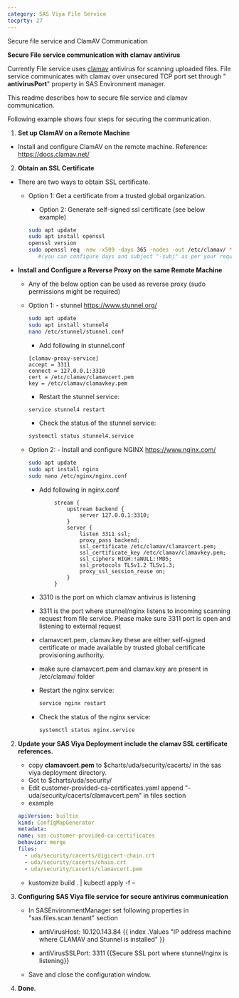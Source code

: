 ```yaml
---
category: SAS Viya File Service
tocprty: 27
---
```


Secure file service and ClamAV Communication

**Secure File service communication with clamav antivirus**

Currently File service uses [clamav](https://www.clamav.net/) antivirus for scanning uploaded files. File service communicates with clamav over unsecured TCP port set through " **antivirusPort**" property in SAS Environment manager.

This readme describes how to secure file service and clamav communication.

Following example shows four steps for securing the communication.

1. **Set up ClamAV on a Remote Machine**

- Install and configure ClamAV on the remote machine. Reference: <https://docs.clamav.net/>

2. **Obtain an SSL Certificate**

- There are two ways to obtain SSL certificate.
  - Option 1: Get a certificate from a trusted global organization.
    - Option 2: Generate self-signed ssl certificate (see below example)

    ```bash
    sudo apt update
    sudo apt install openssl
    openssl version
    sudo openssl req -new -x509 -days 365 -nodes -out /etc/clamav/ **clamavcert.pem** -keyout /etc/clamav/**clamavkey.pem -subj "/C=US/ST=California/L=Los Angeles/O=My Company Inc/CN=www.example.com" 
       #(you can configure days and subject "-subj" as per your requirements)
      ```

- **Install and Configure a Reverse Proxy on the same Remote Machine**
  - Any of the below option can be used as reverse proxy (sudo permissions might be required)
  - Option 1: - stunnel <https://www.stunnel.org/>

    ```bash
    sudo apt update
    sudo apt install stunnel4
    nano /etc/stunnel/stunnel.conf
    ```

    - Add following in stunnel.conf

    ```plaintext
    [clamav-proxy-service]
    accept = 3311
    connect = 127.0.0.1:3310
    cert = /etc/clamav/clamavcert.pem
    key = /etc/clamav/clamavkey.pem
    ```

    - Restart the stunnel service:

    ```bash
    service stunnel4 restart
    ```

    - Check the status of the stunnel service:

    ```bash
    systemctl status stunnel4.service
    ```

  - Option 2: - Install and configure NGINX <https://www.nginx.com/>

    ```bash
    sudo apt update
    sudo apt install nginx
    sudo nano /etc/nginx/nginx.conf
    ```

    - Add following in nginx.conf

    ```nginx
            stream {
                upstream backend {
                    server 127.0.0.1:3310;
                }
                server {
                    listen 3311 ssl;
                    proxy_pass backend;
                    ssl_certificate /etc/clamav/clamavcert.pem;
                    ssl_certificate_key /etc/clamav/clamavkey.pem;
                    ssl_ciphers HIGH:!aNULL:!MD5;
                    ssl_protocols TLSv1.2 TLSv1.3;
                    proxy_ssl_session_reuse on;
                }
            }
    ```

    - 3310 is the port on which clamav antivirus is listening
    - 3311 is the port where stunnel/nginx listens to incoming scanning request from file service. Please make sure 3311 port is open and listening to external request
    - clamavcert.pem, clamav.key these are either self-signed certificate or made available by trusted global certificate provisioning authority.
    - make sure clamavcert.pem and clamav.key are present in /etc/clamav/ folder

    - Restart the nginx service:

      ```bash
      service nginx restart
      ```

    - Check the status of the nginx service:

      ```bash
      systemctl status nginx.service
      ```

2. **Update your SAS Viya Deployment include the clamav SSL certificate references.**

   - copy **clamavcert.pem** to $charts/uda/security/cacerts/ in the sas viya deployment directory.
   - Got to $charts/uda/security/
   - Edit customer-provided-ca-certificates.yaml append "- uda/security/cacerts/clamavcert.pem" in files section
   - example

   ```yaml
   apiVersion: builtin
   kind: ConfigMapGenerator
   metadata:
   name: sas-customer-provided-ca-certificates
   behavior: merge
   files:
     - uda/security/cacerts/digicert-chain.crt
     - uda/security/cacerts/chain.crt
     - uda/security/cacerts/clamavcert.pem
   ```

   - kustomize build . | kubectl apply -f –

3. **Configuring SAS Viya file service for secure antivirus communication**

   - In SASEnvironmentManager set following properties in "sas.files.scan.tenant" section
        - antiVirusHost: 10.120.143.84 {{ index .Values "IP address machine where CLAMAV and Stunnel is installed" }}

        - antiVirusSSLPort: 3311 {{Secure SSL port where stunnel/nginx is listening}}
   - Save and close the configuration window.

4. **Done**.